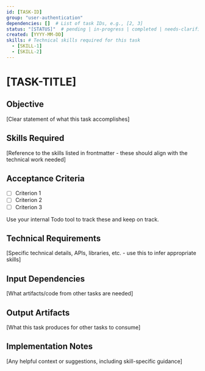 ```yaml
---
id: [TASK-ID]
group: "user-authentication"
dependencies: []  # List of task IDs, e.g., [2, 3]
status: "[STATUS]"  # pending | in-progress | completed | needs-clarification
created: [YYYY-MM-DD]
skills: # Technical skills required for this task
  - [SKILL-1]
  - [SKILL-2]
---
```

# [TASK-TITLE]

## Objective
[Clear statement of what this task accomplishes]

## Skills Required
[Reference to the skills listed in frontmatter - these should align with the technical work needed]

## Acceptance Criteria
- [ ] Criterion 1
- [ ] Criterion 2
- [ ] Criterion 3

Use your internal Todo tool to track these and keep on track.

## Technical Requirements
[Specific technical details, APIs, libraries, etc. - use this to infer appropriate skills]

## Input Dependencies
[What artifacts/code from other tasks are needed]

## Output Artifacts
[What this task produces for other tasks to consume]

## Implementation Notes
[Any helpful context or suggestions, including skill-specific guidance]
